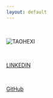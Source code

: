 ```yaml
---
layout: default
---
```


<br> 

![TAOHEXI](https://octodex.github.com/images/yaktocat.png)

<br>

[LINKEDIN](www.linkedin.com/in/jtaohexi)

<br>

[GitHub](http://github.com/taohexi)

